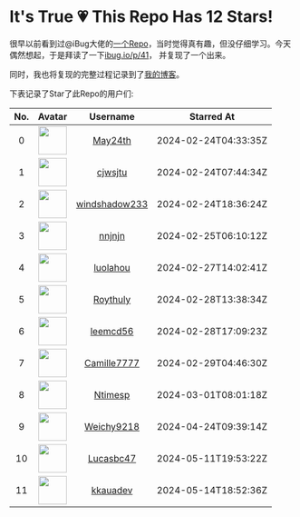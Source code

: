 # It's True 💗 This Repo Has 12 Stars!

很早以前看到过@iBug大佬的[一个Repo](https://github.com/iBug/This-Repo-Has-572-Stars)，当时觉得真有趣，但没仔细学习。今天偶然想起，于是拜读了一下[ibug.io/p/41](https://ibug.io/p/41)，
并复现了一个出来。

同时，我也将复现的完整过程记录到了[我的博客](https://blog.fyz666.xyz/blog/9506/)。

下表记录了Star了此Repo的用户们:

| No. | Avatar | Username | Starred At |
| :---: | :---: | :---: | :---: |
| 0 | <img src='https://avatars.githubusercontent.com/u/34061588?v=4' width='50'> | [May24th](https://github.com/May24th) | 2024-02-24T04:33:35Z |
| 1 | <img src='https://avatars.githubusercontent.com/u/147902813?v=4' width='50'> | [cjwsjtu](https://github.com/cjwsjtu) | 2024-02-24T07:44:34Z |
| 2 | <img src='https://avatars.githubusercontent.com/u/50669888?v=4' width='50'> | [windshadow233](https://github.com/windshadow233) | 2024-02-24T18:36:24Z |
| 3 | <img src='https://avatars.githubusercontent.com/u/101506027?v=4' width='50'> | [nnjnjn](https://github.com/nnjnjn) | 2024-02-25T06:10:12Z |
| 4 | <img src='https://avatars.githubusercontent.com/u/133310640?v=4' width='50'> | [luolahou](https://github.com/luolahou) | 2024-02-27T14:02:41Z |
| 5 | <img src='https://avatars.githubusercontent.com/u/57201828?v=4' width='50'> | [Roythuly](https://github.com/Roythuly) | 2024-02-28T13:38:34Z |
| 6 | <img src='https://avatars.githubusercontent.com/u/1885663?v=4' width='50'> | [leemcd56](https://github.com/leemcd56) | 2024-02-28T17:09:23Z |
| 7 | <img src='https://avatars.githubusercontent.com/u/44392324?v=4' width='50'> | [Camille7777](https://github.com/Camille7777) | 2024-02-29T04:46:30Z |
| 8 | <img src='https://avatars.githubusercontent.com/u/39520803?v=4' width='50'> | [Ntimesp](https://github.com/Ntimesp) | 2024-03-01T08:01:18Z |
| 9 | <img src='https://avatars.githubusercontent.com/u/129372531?v=4' width='50'> | [Weichy9218](https://github.com/Weichy9218) | 2024-04-24T09:39:14Z |
| 10 | <img src='https://avatars.githubusercontent.com/u/122161095?v=4' width='50'> | [Lucasbc47](https://github.com/Lucasbc47) | 2024-05-11T19:53:22Z |
| 11 | <img src='https://avatars.githubusercontent.com/u/87847361?v=4' width='50'> | [kkauadev](https://github.com/kkauadev) | 2024-05-14T18:52:36Z |